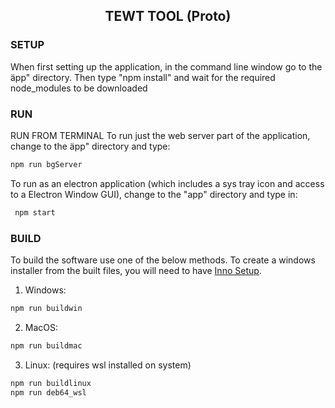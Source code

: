 <h2 align="center">TEWT TOOL (Proto)</h2>

<h3>SETUP</h3>

When first setting up the application, in the command line window go to the äpp" directory.
Then type "npm install" and wait for the required node_modules to be downloaded

<h3>RUN</h3>

RUN FROM TERMINAL
To run just the web server part of the application, change to the äpp" directory and type:
```sh
npm run bgServer
```

To run as an electron application (which includes a sys tray icon and access to a Electron Window GUI), change
to the "app" directory and type in:
```sh
 npm start
```
 
<h3>BUILD</h3>

 To build the software use one of the below methods.
 To create a windows installer from the built files, you will need to have <a href="https://jrsoftware.org/isinfo.php">Inno Setup</a>.


1. Windows:
 ```sh
 npm run buildwin
 ```
2. MacOS:
 ```sh
 npm run buildmac
 ```
3. Linux: (requires wsl installed on system)
 ```sh
 npm run buildlinux
 npm run deb64_wsl
 ```